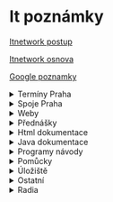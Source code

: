 # It poznámky

[Itnetwork postup](https://www.itnetwork.cz/postup)

[Itnetwork osnova](https://docs.google.com/spreadsheets/d/1d5wQRV8CgZAq5DwNVWny5UGvSOvb54ADlsRKIix4MEg/edit?pli=1&gid=0#gid=0)

[Google poznamky](https://github.com/bedjan/itpoznamky/blob/main/google.md)

<details close>
<summary>Termíny Praha</summary>
<p>Moderní webdesign od A do Z v termínu * 23.6.2024 8:30:00 - 23.6.2024 18:30:00</p>
<p>Základy programování v Javě v termínu * 13.7.2024 8:30:00 - 13.7.2024 18:30:00</p>
<p>Objektové programování - OOP v Javě v termínu * 21.7.2024 8:30:00 - 21.7.2024 18:30:00</p>
<p>Databáze - SQL a datové algoritmy v termínu * 3.8.2024 8:30:00 - 3.8.2024 18:30:00</p>
<p>Základy programování v JavaScriptu v termínu * 10.8.2024 8:30:00 - 10.8.2024 18:30:00.</p>
<p>Spring Boot v Javě v termínu * 25.8.2024 8:30:00 - 25.8.2024 18:30:00</p>
<p>React - doplnit termín</p>
<p>Firemní vývoj softwaru, Testování a verzování  - doplnit termín</p>
<p>Best practices pro vývoj softwaru - doplnit termín</p>
<p>Závěrečná zkouška - doplnit termín</p>
</details>


<details close>
<summary>Spoje Praha</summary>
<h3>Odjezd</h3>
<p>U51 (Sp 1943)  - 5:08 Duchcov - 5:38 Ústí n.L.hl.n. </p>
<p>R20 (R 673 Labe) - 5:42 Ústí n.L.hl.n. - 7:12 Praha hl.n.</p>
<a href="https://maps.app.goo.gl/WAjMqKT4TP1DNz1Z6"  target="_blank">Praha hl. – Budejovicka</a>&nbsp;&nbsp;<br />
<a href="https://www.google.com/maps/dir/Bud%C4%9Bjovick%C3%A1,+Praha+4/A.+Sta%C5%A1ka+1859,+140+00+Praha+4-Kr%C4%8D/@50.0417528,14.4411055,949m/data=!3m1!1e3!4m14!4m13!1m5!1m1!1s0x470b93f295d3bd09:0x379b85482936a43e!2m2!1d14.4501543!2d50.0442485!1m5!1m1!1s0x470b93f6bfd82d89:0x851182516339a9b!2m2!1d14.4408824!2d50.0408126!3e2?entry=ttu"  target="_blank">Budejovicka - A. Staška 1859, 140 00 Praha 4-Krč ( 12 min )</a>&nbsp;&nbsp;<br />

<h3>Příjezd</h3>
<p>R20 (R 672 Labe) - 20:45 Praha hl.n. - 22:15 Ústí n.L.hl.n. </p>
<p>U1 (Os 6846) - 22:20 Ústí n.L.hl.n. -22:48 Duchcov </p>
<a href="https://maps.app.goo.gl/12d2YviCUiuLMmyw6"  target="_blank">Budejovicka - Praha hl.n.</a>&nbsp;&nbsp;<br />
</details>



<details close>
<summary>Weby</summary>
<a href="https://mail.google.com/mail/u/0/#inbox"  target="_blank">Gmail</a>&nbsp;&nbsp;<br />
<a href="https://web.whatsapp.com/"  target="_blank">Web whatsapp</a>&nbsp;&nbsp;<br />
<a href="https://app.simplenote.com/"  target="_blank">Simplenote</a>&nbsp;&nbsp;<br />
<a href="https://github.com/"  target="_blank">Github</a>&nbsp;&nbsp;<br />
<a href="https://github.com/bedjan/itpoznamky/edit/main/itnetwork.md"  target="_blank">Github itpoznamky</a>&nbsp;&nbsp;<br />
<a href="https://it-slovnik.cz/"  target="_blank">IT slovník</a>&nbsp;&nbsp;<br />
<a href="https://stackoverflow.com"  target="_blank">Stackoverflow</a>&nbsp;&nbsp;<br />
<a href="https://developer.mozilla.org/en-US/docs/Web/HTML"  target="_blank">Mozilla dev dokumentace</a>&nbsp;&nbsp;<br />
<a href="https://docs.google.com/document/d/1iA0e_FcqB6Dwj3fULfedrd_PJavByYYXoIDY_yOupFs/edit"  target="_blank">Git a github nastaveni</a>&nbsp;&nbsp;<br />
</details>

<details close>
<summary>Přednášky</summary>
<a href="https://github.com/bedjan/itpoznamky/blob/main/html.md"  target="_blank">1. Html</a>&nbsp;&nbsp;<br />
<a href="https://github.com/bedjan/itpoznamky/blob/main/java.md"  target="_blank">2. Java</a>&nbsp;&nbsp;<br />
<a href="https://github.com/bedjan/itpoznamky/blob/main/java_oop.md"  target="_blank">3. Java - OOP</a>&nbsp;&nbsp;<br />
</details>

<details close>
<summary>Html dokumentace</summary>
<a href="https://github.com/bedjan/itpoznamky/blob/main/html5.md"  target="_blank">Html 5 - nase poznamky</a>&nbsp;&nbsp;<br />
<a href="https://www.itnetwork.cz/html-css/html5/html-manual"  target="_blank">Html 5 manual</a>&nbsp;&nbsp;<br />
</details>


<details close>
<summary>Java dokumentace</summary>
<a href="https://freecomputerbooks.com/top-java-books.html" target="_blank">Java knihy zdarma</a> 
<a href="https://www.youtube.com/watch?v=32-ZIFrz_64&list=PL6MVIumjKqoO2BZwmyCCrNBTtse42T-9l" target="_blank">Java programovani SK</a> 
<a href="https://docs-oracle-com.translate.goog/javase/tutorial/index.html?_x_tr_sl=auto&_x_tr_tl=cs&_x_tr_hl=cs&_x_tr_pto=wapp" target="_blank">Java oficiální dokumentace</a> 
<a href="http://ctp.mkprog.eu/cz/java/" target="_blank">Programování v jazyce Java</a>  
<a href="https://java.vse.cz/Main/HomePage" target="_blank">Java VŠE</a>  
<a href="https://www.algoritmy.net/article/21340/Uvod-1" target="_blank">Java pro začátečníky</a>  
<a href="https://programujes.cz/java/online-kurz-programovani-java-1-objekty-vypis-na-obrazovku/1914/" target="_blank">Online kurz zdarma</a> 
<a href="https://www.fi.muni.cz/~tomp/slides/pb162/toc.html" target="_blank">Programovani v jazyce Java</a> 
<a href="https://www.fi.muni.cz/~tomp/slides/pb162/printable.html" target="_blank">Programování v jazyce Java 2</a> 
<a href="https://ivt.mzf.cz/algoritmizace-a-programovani/java/" target="_blank">Programování v jazyce Java 3</a> 
<a href="https://www.builder.cz/rubriky/java/" target="_blank">Programování v jazyce Java 4</a> 
<a href="https://www.cadforum.cz/cz/Vyvojove-prostredky-AutoCADu/Pasmo/Casti/Java/jzakladyprog.htm" target="_blank">Programování v jazyce Java 5</a>
<a href="  https://www.youtube.com/watch?v=CxJZdWwrvYc&list=PLJ9z8M9rKWgILjjuj_JTn3lQNRrK9EwJ2" target="_blank">Youtube - Java programovani SK</a> 
<a href="https://www.youtube.com/watch?v=mu6Sf-Ywe7A&list=PLRMeV6-hdQJwGydlXRUsvwX-DR_77kSsV" target="_blank">Youtube - Java tutoriál CZ</a> 
<a href="https://www.youtube.com/watch?v=BGTx91t8q50" target="_blank">Youtube - Programování v jazyce Java pro začátečníky</a> 
<a href="https://www.youtube.com/watch?v=HzVmefjJ3v4" target="_blank">Youtube - Programování v jazyce Java - OOP ( objektově orientované programování ) </a> 
<a href="https://www.youtube.com/watch?v=ntLJmHOJ0ME&list=PLu0W_9lII9agS67Uits0UnJyrYiXhDS6q" target="_blank">Youtube - Tutoriál java pro začátečníky </a> 
<a href="https://www.youtube.com/watch?v=bxy2JgqqKDU" target="_blank">Youtube - Java - Spring Boot Web App Tutorial - plný kurs ( EN ) </a> 
<a href="https://www.youtube.com/watch?v=Jl9OKQ92SJU" target="_blank">Youtube - Spring Framework and Microservices Full Course</a> 
<a href="https://www.youtube.com/watch?v=uYCvFTDWSnw&list=PLQfmUKk1yg0XTcNmu58DMbYFB_bcrCUQ1" target="_blank">Youtube - Java programovani začátečníci CZ</a> 

<a href="https://www.youtube.com/watch?v=nFtoxFcxQwo" target="_blank">Youtube - Java Programovani</a> 
<a href="https://www.youtube.com/watch?v=GpLs4ZzpurA" target="_blank">Youtube - Java OOP programovani</a> 
<a href="https://www.youtube.com/watch?v=LMpfiZJV8Lw" target="_blank">Youtube - Java OOP1</a> 
<a href="https://www.youtube.com/watch?v=Hz-K6NTCNps" target="_blank">Youtube - Java OOP2</a> 


</details>

<details close>
<summary>Programy návody</summary>

<a href="https://zdrojak.cz/clanky/pouzivame-netbeans-hodi-se-i-pro-tvorbu-webu/" target="_blank">Používáme Netbeans</a> 
<a href="https://kb.isn.cz/doku.php/netbeans" target="_blank">Používáme Netbeans 2</a> 
<a href="https://netbeans-apache-org.translate.goog/tutorial/main/kb/?_x_tr_sl=auto&_x_tr_tl=cs&_x_tr_hl=cs&_x_tr_pto=wapp)"  target="_blank">Netbeans tutorial</a>&nbsp;&nbsp;<br />
<a href="https://cw.fel.cvut.cz/wiki/courses/b0b36pjv/tutorials/01/netbeans" target="_blank">Netbeans IDE</a> 
<a href="https://msgprogramator.sk/java-ide-apache-netbeans/" target="_blank">Netbeans IDE instalace</a> 
<a href="https://tomas.dankovi.info/content/netbeans-ide" target="_blank">Netbeans IDE užívání</a> 
<a href="https://app.assembla.com/wiki/show/dionysos/N%C3%A1vod_-_p%C5%99ipojen%C3%AD_k_MySQL_z_NetBeans" target="_blank">Připojení MySQL Netbeans</a> 

<a href="https://www.youtube.com/watch?v=rBQ96up-O5Y&list=PLCC47AEAE0BCC4C0C" target="_blank">Youtube - programovani v jave 1</a> 
<a href="https://www.youtube.com/watch?v=AYKEMGn2wCQ&list=PL5BK0yFsxNKSEtVGY2RlEc1mN6LnV8M_n" target="_blank">Youtube - programovani v jave 2</a> 
<a href="https://www.youtube.com/watch?v=ExpEtdAP_QE" target="_blank">Youtube - úvod do jazyka Java</a> 
<a href="https://www.youtube.com/watch?v=Xc2wwpONvvw" target="_blank">Youtube - nauč se HTML5</a> 

</details>

<details close>
<summary>Pomůcky</summary>

<a href="https://urltomarkdown.com/"  target="_blank">Html to markdown</a>&nbsp;&nbsp;<br />
<a href="https://markdowntohtml.com/"  target="_blank">Markdown to html</a>&nbsp;&nbsp;<br />
<a href="https://ttsreader.com/player/"  target="_blank">Čteni textu online</a>&nbsp;&nbsp;<br />
<a href="https://www.naturalreaders.com/online/"  target="_blank">Čteni textu online 2</a>&nbsp;&nbsp;<br />
<a href="https://www.onlineocr.net/"  target="_blank">OCR online</a>&nbsp;&nbsp;<br />

</details>



<details close>
<summary>Úložiště</summary>

<a href="https://uschovna.cz/"  target="_blank">Úschovna</a>&nbsp;&nbsp;<br />
  <a href="https://zalohuj.si"  target="_blank">Zalohuj.si</a>&nbsp;&nbsp;<br />
<a href="https://fastshare.cz"  target="_blank">Fastshare</a>&nbsp;&nbsp;<br />
<a href="https://datoid.cz"  target="_blank">Datoid</a>&nbsp;&nbsp;<br />
<a href="https://prehrajto.cz"  target="_blank">Prehrajto</a>&nbsp;&nbsp;<br />

<a href="https://sdilej.cz"  target="_blank">Sdílej</a>&nbsp;&nbsp;<br />
<a href="https://edisk.cz"  target="_blank">Edisk</a>&nbsp;&nbsp;<br />
<a href="https://kukaj.to"  target="_blank">Kukaj</a>&nbsp;&nbsp;<br />
<a href="https://webshare.cz/"  target="_blank">Webshare</a>&nbsp;&nbsp;<br />
<a href="https://dafilms.cz"  target="_blank">Dafilms</a>&nbsp;&nbsp;<br />
<a href="https://dfiles.eu/"  target="_blank">Dfiles.eu</a>&nbsp;&nbsp;<br />
<a href="https://multcloud.com"  target="_blank">Multcloud.com</a>&nbsp;&nbsp;<br />
<a href="https://dropbox.com"  target="_blank">Dropbox</a>&nbsp;&nbsp;<br />
<a href="https://idrive.com"  target="_blank">Idrive</a>&nbsp;&nbsp;<br />
<a href="https://onecloud.com"  target="_blank">Onecloud</a>&nbsp;&nbsp;<br />

</details>

<details close>
<summary>Ostatní</summary>

<a href="https://www.aha-music.com/"  target="_blank">Zjisteni hudby online</a>&nbsp;&nbsp;<br />
<a href="https://github.com/bedjan/mm/raw/master/radia_online.m3u"  target="_blank">Radia playlist</a>&nbsp;&nbsp;<br />

</details>

<details close>
<summary>Radia</summary>

<a href="https://stream.rcs.revma.com/asn0cmvb938uv" target="_blank">Radio Kiss</a>  
<a href="http://mpc1.mediacp.eu:8342/stream" target="_blank">Radio 4U</a>  
<a href="http://ice.actve.net/fm-evropa2-128" target="_blank">Radio Evropa2</a>  
<a href="https://github.com/bedjan/mm/raw/master/radia_online.m3u" target="_blank">Radio cely playlist</a>  
</details>
